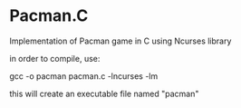 # Pacman.C
Implementation of Pacman game in C using Ncurses library

in order to compile, use:

gcc -o pacman pacman.c -lncurses -lm

this will create an executable file named "pacman"
